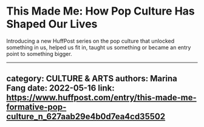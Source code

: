 # This Made Me: How Pop Culture Has Shaped Our Lives

Introducing a new HuffPost series on the pop culture that unlocked something in us, helped us fit in, taught us something or became an entry point to something bigger.

---
category: CULTURE & ARTS
authors: Marina Fang
date: 2022-05-16
link: https://www.huffpost.com/entry/this-made-me-formative-pop-culture_n_627aab29e4b0d7ea4cd35502
---
